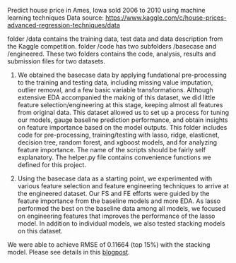 Predict house price in Ames, Iowa sold 2006 to 2010 using machine learning techniques
Data source: https://www.kaggle.com/c/house-prices-advanced-regression-techniques/data

folder /data contains the training data, test data and data description from the Kaggle competition. 
folder /code has two subfolders /basecase and /engineered. These two folders contains the code, analysis, results and submission files for two datasets. 
1) We obtained the basecase data by applying fundational pre-processing to the training and testing data, including missing value imputation, outlier removal, and a few basic variable transformations. Although extensive EDA accompanied the making of this dataset, we did little feature selection/engineering at this stage, keeping almost all features from original data. This dataset allowed us to set up a process for tuning our models, gauge baseline prediction performance, and obtain insights on feature importance based on the model outputs. This folder includes code for pre-processing, training/testing with lasso, ridge, elasticnet, decision tree, random forest, and xgboost models, and for analyzing feature importance. The name of the scripts should be fairly self explanatory. The helper.py file contains convenience functions we defined for this project.

2) Using the basecase data as a starting point, we experimented with various feature selection and feature engineering techniques to arrive at the engineered dataset. Our FS and FE efforts were guided by the feature importance from the baseline models and more EDA. As lasso performed the best on the baseline data among all models, we focused on engineering features that improves the performance of the lasso model. In addition to individual models, we also tested stacking models on this dataset. 

We were able to achieve RMSE of 0.11664 (top 15%) with the stacking model. Please see details in this [blogpost](https://nycdatascience.com/blog/student-works/what-price-is-right-for-that-home-a-machine-learning-approach/). 


